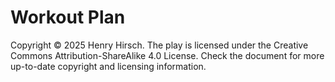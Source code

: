 # Workout Plan
Copyright © 2025 Henry Hirsch.
The play is licensed under the Creative Commons Attribution-ShareAlike 4.0 License.
Check the document for more up-to-date copyright and licensing information.
